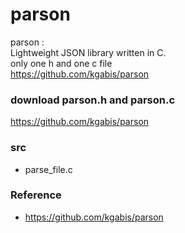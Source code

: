 parson
===============


parson :  <br/>
Lightweight JSON library written in C. <br/>
only one h and one c file <br/>
https://github.com/kgabis/parson <br/>


### download parson.h and parson.c  <br/>
https://github.com/kgabis/parson <br/>


### src
- parse_file.c  <br/>


### Reference
- https://github.com/kgabis/parson

